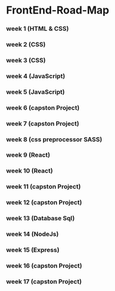 # FrontEnd-Road-Map

### week 1 (HTML & CSS)
### week 2 (CSS)
### week 3 (CSS)
### week 4 (JavaScript)
### week 5 (JavaScript)
### week 6 (capston Project)
### week 7 (capston Project)
### week 8 (css preprocessor SASS)
### week 9 (React)
### week 10 (React)
### week 11 (capston Project)
### week 12 (capston Project)

### week 13 (Database Sql)
### week 14 (NodeJs)
### week 15 (Express)
### week 16 (capston Project)
### week 17 (capston Project)





